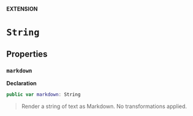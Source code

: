 **EXTENSION**
# `String`

## Properties
### `markdown`

**Declaration**
```swift
public var markdown: String
```



> Render a string of text as Markdown. No transformations applied.

